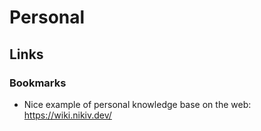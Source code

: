 # Personal

## Links

### Bookmarks

- Nice example of personal knowledge base on the web: https://wiki.nikiv.dev/
